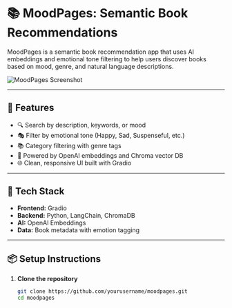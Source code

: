 # 📚 MoodPages: Semantic Book Recommendations

MoodPages is a semantic book recommendation app that uses AI embeddings and emotional tone filtering to help users discover books based on mood, genre, and natural language descriptions.

![MoodPages Screenshot](https://your-image-link-if-available)

---

## 🚀 Features

- 🔍 Search by description, keywords, or mood
- 🎭 Filter by emotional tone (Happy, Sad, Suspenseful, etc.)
- 📚 Category filtering with genre tags
- 🧠 Powered by OpenAI embeddings and Chroma vector DB
- 🌐 Clean, responsive UI built with Gradio

---

## 🧠 Tech Stack

- **Frontend:** Gradio
- **Backend:** Python, LangChain, ChromaDB
- **AI:** OpenAI Embeddings
- **Data:** Book metadata with emotion tagging

---

## 📦 Setup Instructions

1. **Clone the repository**

   ```bash
   git clone https://github.com/yourusername/moodpages.git
   cd moodpages
